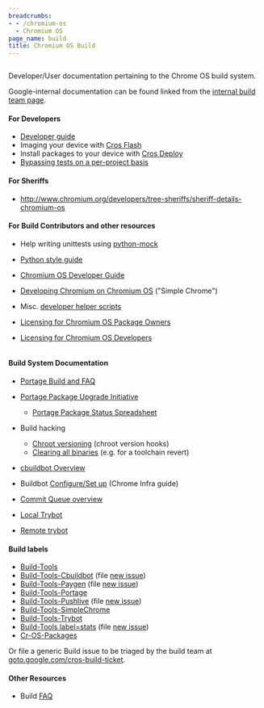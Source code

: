 ```yaml
---
breadcrumbs:
- - /chromium-os
  - Chromium OS
page_name: build
title: Chromium OS Build
---
```


<div class="two-column-container">
<div class="column">

Developer/User documentation pertaining to the Chrome OS build system.

Google-internal documentation can be found linked from the [internal build team
page](http://goto.google.com/cros-build).

#### For Developers

*   [Developer
            guide](http://www.chromium.org/chromium-os/developer-guide)
*   Imaging your device with [Cros
            Flash](https://chromium.googlesource.com/chromiumos/docs/+/master/cros_flash.md)
*   Install packages to your device with [Cros
            Deploy](https://chromium.googlesource.com/chromiumos/docs/+/master/cros_deploy.md)
*   [Bypassing tests on a per-project
            basis](/chromium-os/build/bypassing-tests-on-a-per-project-basis)

#### For Sheriffs

*   <http://www.chromium.org/developers/tree-sheriffs/sheriff-details-chromium-os>

#### For Build Contributors and other resources

*   Help writing unittests using [python-mock](/chromium-os/python-mock)
*   [Python style
            guide](https://chromium.googlesource.com/chromiumos/docs/+/HEAD/styleguide/python.md)
*   [Chromium OS Developer
            Guide](https://chromium.googlesource.com/chromiumos/docs/+/HEAD/developer_guide.md)
*   [Developing Chromium on Chromium
            OS](https://chromium.googlesource.com/chromiumos/docs/+/HEAD/simple_chrome_workflow.md)
            ("Simple Chrome")
*   Misc. [developer helper
            scripts](http://www.chromium.org/chromium-os/how-tos-and-troubleshooting/helper-scripts)

*   [Licensing for Chromium OS Package
            Owners](/chromium-os/licensing/licensing-for-chromiumos-package-owners)
*   [Licensing for Chromium OS
            Developers](/chromium-os/licensing/licensing-for-chromiumos-developers)

</div>
<div class="column">

#### Build System Documentation

*   [Portage Build and
            FAQ](https://chromium.googlesource.com/chromiumos/docs/+/HEAD/portage/ebuild_faq.md)
*   [Portage Package Upgrade
            Initiative](http://www.chromium.org/chromium-os/obsolete/portage-package-status)
    *   [Portage Package Status
                Spreadsheet](https://docs.google.com/a/chromium.org/spreadsheet/ccc?key=0AsXDKtaHikmcdEp1dVN1SG1yRU1xZEw1Yjhka2dCSUE#gid=0)
*   Build hacking
    *   [Chroot versioning](/chromium-os/build/chroot_version_hooks)
                (chroot version hooks)
    *   [Clearing all
                binaries](https://sites.google.com/a/google.com/chromeos/for-team-members/build/clear_binaries)
                (e.g. for a toolchain revert)

*   [cbuildbot
            Overview](https://chromium.googlesource.com/chromiumos/docs/+/HEAD/remote_trybots.md)
*   Buildbot [Configure/Set
            up](/developers/testing/chromium-build-infrastructure/getting-the-buildbot-source/configuring-your-buildbot)
            (Chrome Infra guide)
*   [Commit Queue overview](/system/errors/NodeNotFound)
*   [Local Trybot](http://www.chromium.org/chromium-os/build/local-trybot-documentation)
*   [Remote trybot](https://chromium.googlesource.com/chromiumos/docs/+/HEAD/remote_trybots.md)

#### Build labels

*   [Build-Tools](https://code.google.com/p/chromium/issues/list?can=2&q=Build%3DTools+OS%3DChrome&colspec=ID+Pri+M+Iteration+ReleaseBlock+Cr+Status+Owner+Summary+OS+Modified&x=m&y=releaseblock&cells=tiles)
*   [Build-Tools-Cbuildbot](https://code.google.com/p/chromium/issues/list?can=2&q=Build%3DTools-Cbuildbot&colspec=ID+Pri+M+Iteration+ReleaseBlock+Cr+Status+Owner+Summary+OS+Modified&x=m&y=releaseblock&cells=tiles)
            (file [new issue](http://goto.google.com/cros-cbuildbot-ticket))
*   [Build-Tools-Paygen](https://code.google.com/p/chromium/issues/list?can=2&q=Build%3DTools-Paygen&colspec=ID+Pri+M+Iteration+ReleaseBlock+Cr+Status+Owner+Summary+OS+Modified&x=m&y=releaseblock&cells=tiles)
            (file [new issue](http://goto.google.com/cros-paygen-ticket))
*   [Build-Tools-Portage](https://code.google.com/p/chromium/issues/list?can=2&q=Build%3DTools-Portage&colspec=ID+Pri+M+Iteration+ReleaseBlock+Cr+Status+Owner+Summary+OS+Modified&x=m&y=releaseblock&cells=tiles)
*   [Build-Tools-Pushlive](https://code.google.com/p/chromium/issues/list?can=2&q=Build%3DTools-Pushlive&colspec=ID+Pri+M+Iteration+ReleaseBlock+Cr+Status+Owner+Summary+OS+Modified&x=m&y=releaseblock&cells=tiles)
            (file [new issue](http://goto.google.com/cros-pushlive-ticket))
*   [Build-Tools-SimpleChrome](https://code.google.com/p/chromium/issues/list?can=2&q=Build%3DTools-SimpleChrome&colspec=ID+Pri+M+Iteration+ReleaseBlock+Cr+Status+Owner+Summary+OS+Modified&x=m&y=releaseblock&cells=tiles)
*   [Build-Tools-Trybot](https://code.google.com/p/chromium/issues/list?can=2&q=Build%3DTools-Trybot&colspec=ID+Pri+M+Iteration+ReleaseBlock+Cr+Status+Owner+Summary+OS+Modified&x=m&y=releaseblock&cells=tiles)
*   [Build-Tools
            label=stats](http://goto.google.com/cros-build-stats-tickets) (file
            [new issue](http://goto.google.com/cros-build-stats-ticket))
*   [Cr-OS-Packages](https://code.google.com/p/chromium/issues/list?can=2&q=Cr%3DOS-Packages&colspec=ID+Pri+M+Iteration+ReleaseBlock+Cr+Status+Owner+Summary+OS+Modified&x=m&y=releaseblock&cells=tiles)

Or file a generic Build issue to be triaged by the build team at
[goto.google.com/cros-build-ticket](https://code.google.com/p/chromium/issues/entry?template=Build%20Infrastructure&labels=Build,OS-Chrome,Pri-2&summary=your%20words%20here).

#### Other Resources

*   Build [FAQ](/chromium-os/build/faq)

</div>
</div>

